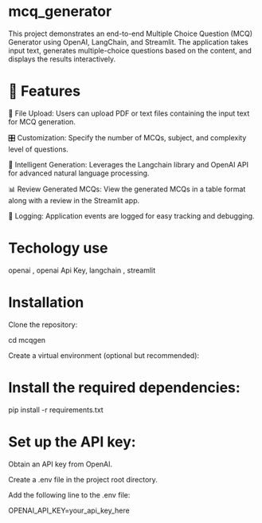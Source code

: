 # mcq_generator
This project demonstrates an end-to-end Multiple Choice Question (MCQ) Generator using OpenAI, LangChain, and Streamlit. The application takes input text, generates multiple-choice questions based on the content, and displays the results interactively.

# 🎯 Features

📂 File Upload: Users can upload PDF or text files containing the input text for MCQ generation.

🎛️ Customization: Specify the number of MCQs, subject, and complexity level of questions.

🧠 Intelligent Generation: Leverages the Langchain library and OpenAI API for advanced natural language processing.

📊 Review Generated MCQs: View the generated MCQs in a table format along with a review in the Streamlit app.

📝 Logging: Application events are logged for easy tracking and debugging.

# Techology use
 openai ,
 openai Api Key,
langchain ,
streamlit
# 


# Installation
Clone the repository:



cd mcqgen

Create a virtual environment (optional but recommended):


# Install the required dependencies:

pip install -r requirements.txt

# Set up the API key:

Obtain an API key from OpenAI.

Create a .env file in the project root directory.

Add the following line to the .env file:

OPENAI_API_KEY=your_api_key_here
